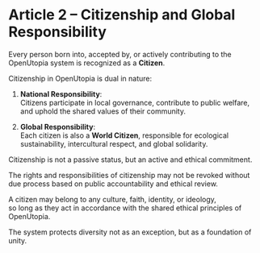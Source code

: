 # Article 2 – Citizenship and Global Responsibility

Every person born into, accepted by, or actively contributing to the OpenUtopia system is recognized as a **Citizen**.

Citizenship in OpenUtopia is dual in nature:

1. **National Responsibility**:  
   Citizens participate in local governance, contribute to public welfare, and uphold the shared values of their community.

2. **Global Responsibility**:  
   Each citizen is also a **World Citizen**, responsible for ecological sustainability, intercultural respect, and global solidarity.

Citizenship is not a passive status, but an active and ethical commitment.

The rights and responsibilities of citizenship may not be revoked without due process based on public accountability and ethical review.

A citizen may belong to any culture, faith, identity, or ideology,  
so long as they act in accordance with the shared ethical principles of OpenUtopia.

The system protects diversity not as an exception, but as a foundation of unity.